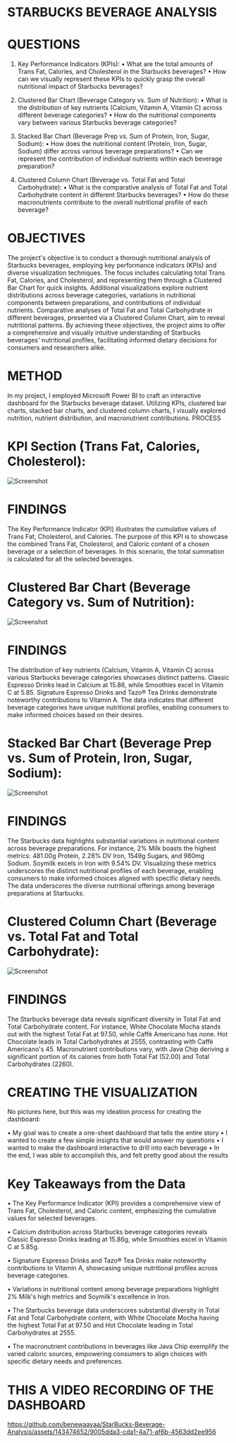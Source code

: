 # STARBUCKS BEVERAGE ANALYSIS 

# QUESTIONS 

1.	Key Performance Indicators (KPIs):
•	What are the total amounts of Trans Fat, Calories, and Cholesterol in the Starbucks beverages?
•	How can we visually represent these KPIs to quickly grasp the overall nutritional impact of Starbucks beverages?

2.	Clustered Bar Chart (Beverage Category vs. Sum of Nutrition):
•	What is the distribution of key nutrients (Calcium, Vitamin A, Vitamin C) across different beverage categories?
•	How do the nutritional components vary between various Starbucks beverage categories?

3.	Stacked Bar Chart (Beverage Prep vs. Sum of Protein, Iron, Sugar, Sodium):
•	How does the nutritional content (Protein, Iron, Sugar, Sodium) differ across various beverage preparations?
•	Can we represent the contribution of individual nutrients within each beverage preparation?

4.	Clustered Column Chart (Beverage vs. Total Fat and Total Carbohydrate):
•	What is the comparative analysis of Total Fat and Total Carbohydrate content in different Starbucks beverages?
•	How do these macronutrients contribute to the overall nutritional profile of each beverage?


# OBJECTIVES

The project's objective is to conduct a thorough nutritional analysis of Starbucks beverages, employing key performance indicators (KPIs) and diverse visualization techniques. The focus includes calculating total Trans Fat, Calories, and Cholesterol, and representing them through a Clustered Bar Chart for quick insights. Additional visualizations explore nutrient distributions across beverage categories, variations in nutritional components between preparations, and contributions of individual nutrients. Comparative analyses of Total Fat and Total Carbohydrate in different beverages, presented via a Clustered Column Chart, aim to reveal nutritional patterns. By achieving these objectives, the project aims to offer a comprehensive and visually intuitive understanding of Starbucks beverages' nutritional profiles, facilitating informed dietary decisions for consumers and researchers alike.

# METHOD

In my project, I employed Microsoft Power BI to craft an interactive dashboard for the Starbucks beverage dataset. Utilizing KPIs, clustered bar charts, stacked bar charts, and clustered column charts, I visually explored nutrition, nutrient distribution, and macronutrient contributions.
PROCESS

# KPI Section (Trans Fat, Calories, Cholesterol):

![Screenshot](images/1.png)


# FINDINGS

The Key Performance Indicator (KPI) illustrates the cumulative values of Trans Fat, Cholesterol, and Calories. The purpose of this KPI is to showcase the combined Trans Fat, Cholesterol, and Caloric content of a chosen beverage or a selection of beverages. In this scenario, the total summation is calculated for all the selected beverages.


# Clustered Bar Chart (Beverage Category vs. Sum of Nutrition):

 ![Screenshot](images/5.png)

# FINDINGS

The distribution of key nutrients (Calcium, Vitamin A, Vitamin C) across various Starbucks beverage categories showcases distinct patterns. Classic Espresso Drinks lead in Calcium at 15.86, while Smoothies excel in Vitamin C at 5.85. Signature Espresso Drinks and Tazo® Tea Drinks demonstrate noteworthy contributions to Vitamin A. The data indicates that different beverage categories have unique nutritional profiles, enabling consumers to make informed choices based on their desires.

# Stacked Bar Chart (Beverage Prep vs. Sum of Protein, Iron, Sugar, Sodium):

![Screenshot](images/6.png)
 


# FINDINGS

The Starbucks data highlights substantial variations in nutritional content across beverage preparations. For instance, 2% Milk boasts the highest metrics: 481.00g Protein, 2.28% DV Iron, 1549g Sugars, and 980mg Sodium. Soymilk excels in Iron with 9.54% DV. Visualizing these metrics underscores the distinct nutritional profiles of each beverage, enabling consumers to make informed choices aligned with specific dietary needs. The data underscores the diverse nutritional offerings among beverage preparations at Starbucks.


# Clustered Column Chart (Beverage vs. Total Fat and Total Carbohydrate):

![Screenshot](images/3.png)

# FINDINGS

The Starbucks beverage data reveals significant diversity in Total Fat and Total Carbohydrate content. For instance, White Chocolate Mocha stands out with the highest Total Fat at 97.50, while Caffè Americano has none. Hot Chocolate leads in Total Carbohydrates at 2555, contrasting with Caffè Americano's 45. Macronutrient contributions vary, with Java Chip deriving a significant portion of its calories from both Total Fat (52.00) and Total Carbohydrates (2260).


# CREATING THE VISUALIZATION

No pictures here, but this was my ideation process for creating the dashboard:

•	My goal was to create a one-sheet dashboard that tells the entire story
•	I wanted to create a few simple insights that would answer my questions
•	I wanted to make the dashboard interactive to drill into each beverage 
•	In the end, I was able to accomplish this, and felt pretty good about the results

# Key Takeaways from the Data

•	The Key Performance Indicator (KPI) provides a comprehensive view of Trans Fat, Cholesterol, and Caloric content, emphasizing the cumulative values for selected beverages.

•	Calcium distribution across Starbucks beverage categories reveals Classic Espresso Drinks leading at 15.86g, while Smoothies excel in Vitamin C at 5.85g.


•	Signature Espresso Drinks and Tazo® Tea Drinks make noteworthy contributions to Vitamin A, showcasing unique nutritional profiles across beverage categories.

•	Variations in nutritional content among beverage preparations highlight 2% Milk's high metrics and Soymilk's excellence in Iron.

•	The Starbucks beverage data underscores substantial diversity in Total Fat and Total Carbohydrate content, with White Chocolate Mocha having the highest Total Fat at 97.50 and Hot Chocolate leading in Total Carbohydrates at 2555.

•	The macronutrient contributions in beverages like Java Chip exemplify the varied caloric sources, empowering consumers to align choices with specific dietary needs and preferences.



# THIS A VIDEO RECORDING OF THE DASHBOARD

https://github.com/benewaayaa/StarBucks-Beverage-Analysis/assets/143474652/9005dda3-cda1-4a71-af6b-4563dd2ee956

